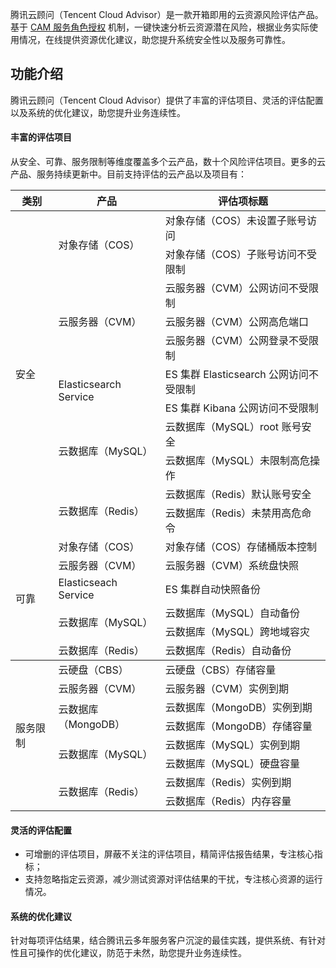腾讯云顾问（Tencent Cloud Advisor）是一款开箱即用的云资源风险评估产品。基于 [CAM 服务角色授权](https://cloud.tencent.com/document/product/598/19421#.E6.9C.8D.E5.8A.A1.E8.A7.92.E8.89.B2) 机制，一键快速分析云资源潜在风险，根据业务实际使用情况，在线提供资源优化建议，助您提升系统安全性以及服务可靠性。

## 功能介绍

腾讯云顾问（Tencent Cloud Advisor）提供了丰富的评估项目、灵活的评估配置以及系统的优化建议，助您提升业务连续性。

#### 丰富的评估项目

从安全、可靠、服务限制等维度覆盖多个云产品，数十个风险评估项目。更多的云产品、服务持续更新中。目前支持评估的云产品以及项目有：

<table>
<thead>
<tr>
<th>类别</th>
<th>产品</th>
<th>评估项标题</th>
</tr>
</thead>
<tbody>
<tr>
<td rowspan=11>安全
</td>
<td  rowspan=2>对象存储（COS）</td>
<td>对象存储（COS）未设置子账号访问</td>
</tr>
<tr>
<td>对象存储（COS）子账号访问不受限制</td>
</tr>
<tr>
<td rowspan=3>云服务器（CVM）</td>
<td>云服务器（CVM）公网访问不受限制</td>
</tr>
<tr>
<td>云服务器（CVM）公网高危端口</td>
</tr>
<tr>
<td>云服务器（CVM）公网登录不受限制</td>
</tr>
<tr>
<td  rowspan=2>Elasticsearch Service</td>
<td>ES 集群 Elasticsearch 公网访问不受限制</td>
</tr>
<tr>
<td>ES 集群 Kibana 公网访问不受限制</td>
</tr>
<td  rowspan=2>云数据库（MySQL）</td>
<td>云数据库（MySQL）root 账号安全</td>
</tr>
<tr>
<td>云数据库（MySQL）未限制高危操作</td>
</tr>
<td  rowspan=2>云数据库（Redis）</td>
<td>云数据库（Redis）默认账号安全</td>
</tr>
<tr>
<td>云数据库（Redis）未禁用高危命令</td>
</tr>
<td rowspan=6>可靠
</td>
<td>对象存储（COS）</td>
<td>对象存储（COS）存储桶版本控制</td>
<tr>
<td>云服务器（CVM）</td>
<td>云服务器（CVM）系统盘快照</td>
</tr>
<td>Elasticseach Service</td>
<td>ES 集群自动快照备份</td>
</tr>
<td  rowspan=2>云数据库（MySQL）</td>
<td>云数据库（MySQL）自动备份</td>
</tr>
<tr>
<td>云数据库（MySQL）跨地域容灾</td>
</tr>
<td rowspan=1>云数据库（Redis）</td>
<td>云数据库（Redis）自动备份</td>
</tr>
<tbody><tr>
<td rowspan=8>服务限制
</td>
<td>云硬盘（CBS）</td>
<td>云硬盘（CBS）存储容量</td>
<tr>
<td>云服务器（CVM）</td>
<td>云服务器（CVM）实例到期</td>
</tr>
<td  rowspan=2>云数据库（MongoDB）</td>
<td>云数据库（MongoDB）实例到期</td>
</tr>
<tr>
<td>云数据库（MongoDB）存储容量</td>
</tr>
<td  rowspan=2>云数据库（MySQL）</td>
<td>云数据库（MySQL）实例到期</td>
</tr>
<tr>
<td>云数据库（MySQL）硬盘容量</td>
</tr>
<td  rowspan=2>云数据库（Redis）</td>
<td>云数据库（Redis）实例到期</td>
</tr>
<tr>
<td>云数据库（Redis）内存容量</td>
</tr>
</tr>
</tbody></table>



#### 灵活的评估配置

- 可增删的评估项目，屏蔽不关注的评估项目，精简评估报告结果，专注核心指标；
- 支持忽略指定云资源，减少测试资源对评估结果的干扰，专注核心资源的运行情况。

#### 系统的优化建议

针对每项评估结果，结合腾讯云多年服务客户沉淀的最佳实践，提供系统、有针对性且可操作的优化建议，防范于未然，助您提升业务连续性。

